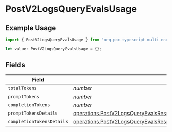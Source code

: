 # PostV2LogsQueryEvalsUsage

## Example Usage

```typescript
import { PostV2LogsQueryEvalsUsage } from "orq-poc-typescript-multi-env-version/models/operations";

let value: PostV2LogsQueryEvalsUsage = {};
```

## Fields

| Field                                                                                                                                                                                | Type                                                                                                                                                                                 | Required                                                                                                                                                                             | Description                                                                                                                                                                          |
| ------------------------------------------------------------------------------------------------------------------------------------------------------------------------------------ | ------------------------------------------------------------------------------------------------------------------------------------------------------------------------------------ | ------------------------------------------------------------------------------------------------------------------------------------------------------------------------------------ | ------------------------------------------------------------------------------------------------------------------------------------------------------------------------------------ |
| `totalTokens`                                                                                                                                                                        | *number*                                                                                                                                                                             | :heavy_minus_sign:                                                                                                                                                                   | N/A                                                                                                                                                                                  |
| `promptTokens`                                                                                                                                                                       | *number*                                                                                                                                                                             | :heavy_minus_sign:                                                                                                                                                                   | N/A                                                                                                                                                                                  |
| `completionTokens`                                                                                                                                                                   | *number*                                                                                                                                                                             | :heavy_minus_sign:                                                                                                                                                                   | N/A                                                                                                                                                                                  |
| `promptTokensDetails`                                                                                                                                                                | [operations.PostV2LogsQueryEvalsResponse200ApplicationJSONPromptTokensDetails](../../models/operations/postv2logsqueryevalsresponse200applicationjsonprompttokensdetails.md)         | :heavy_minus_sign:                                                                                                                                                                   | N/A                                                                                                                                                                                  |
| `completionTokensDetails`                                                                                                                                                            | [operations.PostV2LogsQueryEvalsResponse200ApplicationJSONCompletionTokensDetails](../../models/operations/postv2logsqueryevalsresponse200applicationjsoncompletiontokensdetails.md) | :heavy_minus_sign:                                                                                                                                                                   | N/A                                                                                                                                                                                  |